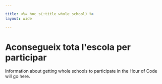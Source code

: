 ```yaml
---

title: <%= hoc_s(:title_whole_school) %>
layout: wide

---
```


# Aconsegueix tota l'escola per participar

Information about getting whole schools to participate in the Hour of Code will go here.